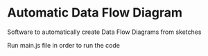 # Automatic Data Flow Diagram 
Software to automatically create Data Flow Diagrams from sketches

Run main.js file in order to run the code


